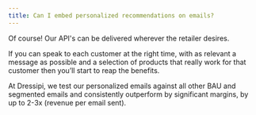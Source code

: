 ```yaml
---
title: Can I embed personalized recommendations on emails?
---
```

Of course! Our API's can be delivered wherever the retailer desires. 

If you can speak to each customer at the right time, with as relevant a message as possible and a selection of products that really work for that customer then you’ll start to reap the benefits. 

At Dressipi, we test our personalized emails against all other BAU and segmented emails and consistently outperform by significant margins, by up to 2-3x (revenue per email sent).